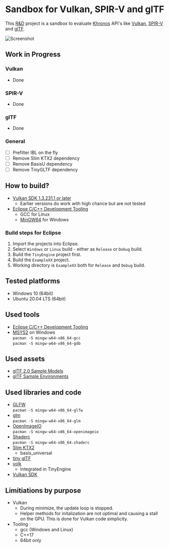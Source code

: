 # Sandbox for Vulkan, SPIR-V and glTF

This [R&D](https://en.wikipedia.org/wiki/Research_and_development) project is a sandbox to evaluate [Khronos](https://www.khronos.org/) API's like [Vulkan](https://www.khronos.org/vulkan/), [SPIR-V](https://www.khronos.org/spir/) and [glTF](https://www.khronos.org/gltf/).  

![Screenshot](screenshot.jpg)

## Work in Progress

### Vulkan  
- Done

### SPIR-V
- Done

### glTF  
- Done

### General  
- [ ] Prefilter IBL on the fly
- [ ] Remove Slim KTX2 dependency
- [ ] Remove BasisU dependency
- [ ] Remove TinyGLTF dependency

## How to build?
- [Vulkan SDK 1.3.231.1 or later](https://vulkan.lunarg.com/sdk/home)
  - Earlier versions do work with high chance but are not tested
- [Eclipse C/C++ Development Tooling](https://projects.eclipse.org/projects/tools.cdt)
   - GCC for Linux
   - [MinGW64](https://www.msys2.org/) for Windows 

### Build steps for Eclipse

1. Import the projects into Eclipse.
2. Select `Windows` or `Linux` build - either as `Release` or `Debug` build.
3. Build the `TinyEngine` project first.
4. Build the `ExampleXX` project.
5. Working directory is `ExampleXX` both for `Release` and `Debug` build.

## Tested platforms
- Windows 10 (64bit)
- Ubuntu 20.04 LTS (64bit)

## Used tools
- [Eclipse C/C++ Development Tooling](https://projects.eclipse.org/projects/tools.cdt)
- [MSYS2](https://www.msys2.org/) on Windows  
  `pacman -S mingw-w64-x86_64-gcc`  
  `pacman -S mingw-w64-x86_64-gdb`  

## Used assets
- [glTF 2.0 Sample Models](https://github.com/KhronosGroup/glTF-Sample-Models/tree/master/2.0)
- [glTF Sample Environments](https://github.com/ux3d/glTF-Sample-Environments)

## Used libraries and code
- [GLFW](https://github.com/glfw/glfw)  
  `pacman -S mingw-w64-x86_64-glfw`
- [glm](https://github.com/g-truc/glm)  
  `pacman -S mingw-w64-x86_64-glm`
- [OpenImageIO](https://github.com/OpenImageIO/oiio)  
  `pacman -S mingw-w64-x86_64-openimageio`
- [Shaderc](https://github.com/google/shaderc)  
  `pacman -S mingw-w64-x86_64-shaderc`
- [Slim KTX2](https://github.com/ux3d/slimktx2)  
   - basis_universal
- [tiny glTF](https://github.com/syoyo/tinygltf)  
- [volk](https://github.com/zeux/volk)  
   - Integrated in TinyEngine
- [Vulkan SDK](https://vulkan.lunarg.com/)  

## Limitiations by purpose
- Vulkan  
  - During minimize, the update loop is stopped.
  - Helper methods for initalization are not optimal and causing a stall on the GPU. This is done for Vulkan code simplicity.
- Tooling
  - gcc (Windows and Linux)
  - C++17
  - 64bit only

